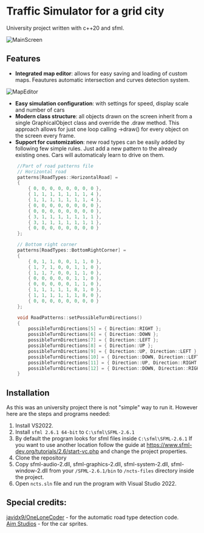 # Traffic Simulator for a grid city

University project written with c++20 and sfml. 

![MainScreen](.github/readme-gifs/basic.gif)

## Features 

- **Integrated map editor**: allows for easy saving and loading of custom maps. Feautures automatic intersection and curves detection system.

![MapEditor](.github/readme-gifs/map_editor.gif)

- **Easy simulation configuration**: with settings for speed, display scale and number of cars
- **Modern class structure**: all objects drawn on the screen inherit from a single GraphicalObject class and override the .draw method. This approach allows for just one loop calling ->draw() for every object on the screen every frame.
- **Support for customization**: new road types can be easily added by following few simple rules. Just add a new pattern to the already existing ones. Cars will automaticaly learn to drive on them.

```c++
    //Part of road patterns file
    // Horizontal road
    patterns[RoadTypes::HorizontalRoad] =
    {
        { 0, 0, 0, 0, 0, 0, 0, 0 },
        { 1, 1, 1, 1, 1, 1, 1, 4 },
        { 1, 1, 1, 1, 1, 1, 1, 4 },
        { 0, 0, 0, 0, 0, 0, 0, 0 },
        { 0, 0, 0, 0, 0, 0, 0, 0 },
        { 3, 1, 1, 1, 1, 1, 1, 1 },
        { 3, 1, 1, 1, 1, 1, 1, 1 },
        { 0, 0, 0, 0, 0, 0, 0, 0 }
    };

    // Bottom right corner
    patterns[RoadTypes::BottomRightCorner] =
    {
        { 0, 1, 1, 0, 0, 1, 1, 0 },
        { 1, 7, 1, 0, 0, 1, 1, 0 },
        { 1, 1, 7, 0, 0, 1, 1, 0 },
        { 0, 0, 0, 0, 0, 1, 1, 0 },
        { 0, 0, 0, 0, 0, 1, 1, 0 },
        { 1, 1, 1, 1, 1, 8, 1, 0 },
        { 1, 1, 1, 1, 1, 1, 8, 0 },
        { 0, 0, 0, 0, 0, 0, 0, 0 }
    };

    void RoadPatterns::setPossibleTurnDirections()
    {
        possibleTurnDirections[5] = { Direction::RIGHT };
        possibleTurnDirections[6] = { Direction::DOWN };
        possibleTurnDirections[7] = { Direction::LEFT };
        possibleTurnDirections[8] = { Direction::UP };
        possibleTurnDirections[9] = { Direction::UP, Direction::LEFT };
        possibleTurnDirections[10] = { Direction::DOWN, Direction::LEFT };
        possibleTurnDirections[11] = { Direction::UP, Direction::RIGHT };
        possibleTurnDirections[12] = { Direction::DOWN, Direction::RIGHT };
    }
```

## Installation
As this was an university project there is not "simple" way to run it. However here are the steps and programs needed: 
1. Install VS2022.
2. Install ```sfml 2.6.1 64-bit``` to ```C:\sfml\SFML-2.6.1```
3. By default the program looks for sfml files inside ```C:\sfml\SFML-2.6.1``` If you want to use another location follow the guide at https://www.sfml-dev.org/tutorials/2.6/start-vc.php and change the project properties.
4. Clone the repository
5. Copy sfml-audio-2.dll, sfml-graphics-2.dll, sfml-system-2.dll, sfml-window-2.dll from your ```/SFML-2.6.1/bin``` to ```/ncts-files``` directory inside the project.
6. Open ```ncts.sln``` file and run the program with Visual Studio 2022.

## Special credits: 
[javidx9/OneLoneCoder](https://www.youtube.com/@javidx9) - for the automatic road type detection code.<br>
[Aim Studios](https://aim-studios.itch.io/) - for the car sprites. 

